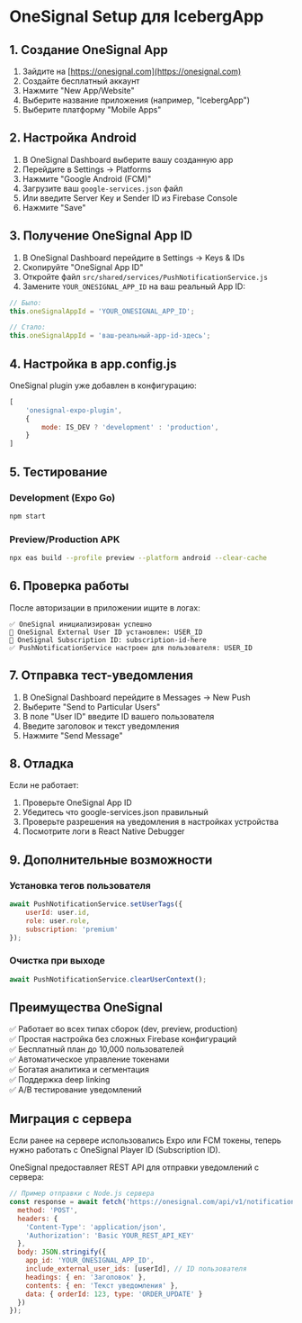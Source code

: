 # OneSignal Setup для IcebergApp

## 1. Создание OneSignal App

1. Зайдите на [https://onesignal.com](https://onesignal.com)
2. Создайте бесплатный аккаунт
3. Нажмите "New App/Website"
4. Выберите название приложения (например, "IcebergApp")
5. Выберите платформу "Mobile Apps"

## 2. Настройка Android

1. В OneSignal Dashboard выберите вашу созданную app
2. Перейдите в Settings → Platforms
3. Нажмите "Google Android (FCM)"
4. Загрузите ваш `google-services.json` файл
5. Или введите Server Key и Sender ID из Firebase Console
6. Нажмите "Save"

## 3. Получение OneSignal App ID

1. В OneSignal Dashboard перейдите в Settings → Keys & IDs
2. Скопируйте "OneSignal App ID"
3. Откройте файл `src/shared/services/PushNotificationService.js`
4. Замените `YOUR_ONESIGNAL_APP_ID` на ваш реальный App ID:

```javascript
// Было:
this.oneSignalAppId = 'YOUR_ONESIGNAL_APP_ID';

// Стало:
this.oneSignalAppId = 'ваш-реальный-app-id-здесь';
```

## 4. Настройка в app.config.js

OneSignal plugin уже добавлен в конфигурацию:

```javascript
[
    'onesignal-expo-plugin',
    {
        mode: IS_DEV ? 'development' : 'production',
    }
]
```

## 5. Тестирование

### Development (Expo Go)
```bash
npm start
```

### Preview/Production APK
```bash
npx eas build --profile preview --platform android --clear-cache
```

## 6. Проверка работы

После авторизации в приложении ищите в логах:

```
✅ OneSignal инициализирован успешно
👤 OneSignal External User ID установлен: USER_ID
🎫 OneSignal Subscription ID: subscription-id-here
✅ PushNotificationService настроен для пользователя: USER_ID
```

## 7. Отправка тест-уведомления

1. В OneSignal Dashboard перейдите в Messages → New Push
2. Выберите "Send to Particular Users"
3. В поле "User ID" введите ID вашего пользователя
4. Введите заголовок и текст уведомления
5. Нажмите "Send Message"

## 8. Отладка

Если не работает:

1. Проверьте OneSignal App ID
2. Убедитесь что google-services.json правильный
3. Проверьте разрешения на уведомления в настройках устройства
4. Посмотрите логи в React Native Debugger

## 9. Дополнительные возможности

### Установка тегов пользователя
```javascript
await PushNotificationService.setUserTags({
    userId: user.id,
    role: user.role,
    subscription: 'premium'
});
```

### Очистка при выходе
```javascript
await PushNotificationService.clearUserContext();
```

## Преимущества OneSignal

✅ Работает во всех типах сборок (dev, preview, production)  
✅ Простая настройка без сложных Firebase конфигураций  
✅ Бесплатный план до 10,000 пользователей  
✅ Автоматическое управление токенами  
✅ Богатая аналитика и сегментация  
✅ Поддержка deep linking  
✅ A/B тестирование уведомлений  

## Миграция с сервера

Если ранее на сервере использовались Expo или FCM токены, теперь нужно работать с OneSignal Player ID (Subscription ID).

OneSignal предоставляет REST API для отправки уведомлений с сервера:

```javascript
// Пример отправки с Node.js сервера
const response = await fetch('https://onesignal.com/api/v1/notifications', {
  method: 'POST',
  headers: {
    'Content-Type': 'application/json',
    'Authorization': 'Basic YOUR_REST_API_KEY'
  },
  body: JSON.stringify({
    app_id: 'YOUR_ONESIGNAL_APP_ID',
    include_external_user_ids: [userId], // ID пользователя
    headings: { en: 'Заголовок' },
    contents: { en: 'Текст уведомления' },
    data: { orderId: 123, type: 'ORDER_UPDATE' }
  })
});
```